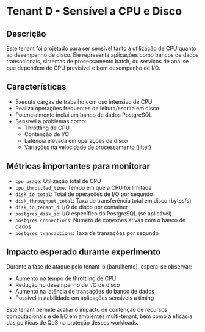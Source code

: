 # Tenant D - Sensível a CPU e Disco

## Descrição
Este tenant foi projetado para ser sensível tanto à utilização de CPU quanto ao desempenho de disco. Ele representa aplicações como bancos de dados transacionais, sistemas de processamento batch, ou serviços de análise que dependem de CPU previsível e bom desempenho de I/O.

## Características
- Executa cargas de trabalho com uso intensivo de CPU
- Realiza operações frequentes de leitura/escrita em disco
- Potencialmente inclui um banco de dados PostgreSQL
- Sensível a problemas como:
  - Throttling de CPU
  - Contenção de I/O
  - Latência elevada em operações de disco
  - Variações na velocidade de processamento (jitter)

## Métricas importantes para monitorar
- `cpu_usage`: Utilização total de CPU
- `cpu_throttled_time`: Tempo em que a CPU foi limitada
- `disk_io_total`: Total de operações de I/O por segundo
- `disk_throughput_total`: Taxa de transferência total em disco (bytes/s)
- `disk_io_tenant_d`: I/O de disco por container
- `postgres_disk_io`: I/O específico do PostgreSQL (se aplicável)
- `postgres_connections`: Número de conexões ativas com o banco de dados
- `postgres_transactions`: Taxa de transações por segundo

## Impacto esperado durante experimento
Durante a fase de ataque pelo tenant-b (barulhento), espera-se observar:
- Aumento no tempo de throttling de CPU
- Redução no desempenho de I/O de disco
- Aumento na latência de transações do banco de dados
- Possível instabilidade em aplicações sensíveis a timing

Este tenant permite avaliar o impacto de contenção de recursos computacionais e de I/O em ambientes multi-tenant, bem como a eficácia das políticas de QoS na proteção desses workloads.